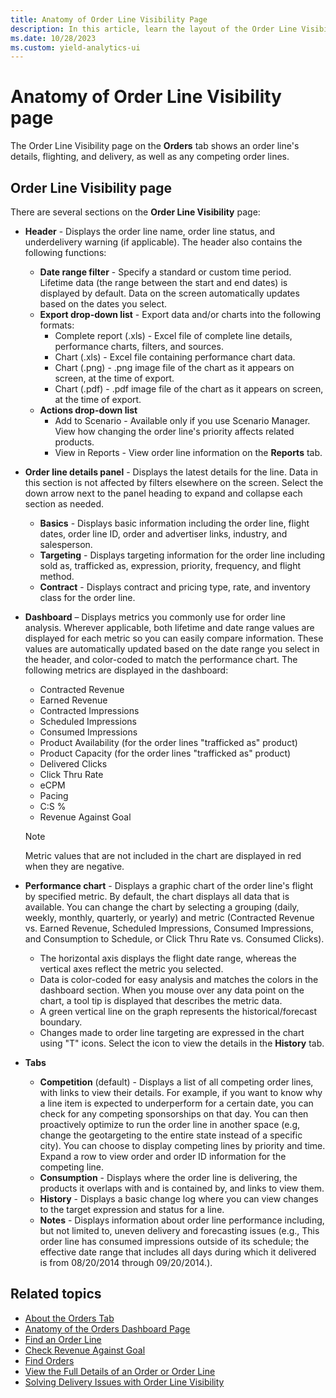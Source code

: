```yaml
---
title: Anatomy of Order Line Visibility Page
description: In this article, learn the layout of the Order Line Visibility page.
ms.date: 10/28/2023
ms.custom: yield-analytics-ui
---
```


# Anatomy of Order Line Visibility page

The Order Line Visibility page on the **Orders** tab shows an order line's details, flighting, and delivery, as well as any competing order lines.

## Order Line Visibility page

There are several sections on the **Order Line Visibility** page:

- **Header** - Displays the order line name, order line status, and underdelivery warning (if applicable). The header also contains the following functions:
  - **Date range filter** - Specify a standard or custom time period. Lifetime data (the range between the start and end dates) is displayed by default. Data on the screen automatically updates based on the dates you select.
  - **Export drop-down list** - Export data and/or charts into the following formats:
    - Complete report (.xls) - Excel file of complete line details, performance charts, filters, and sources.
    - Chart (.xls) - Excel file containing performance chart data.
    - Chart (.png) - .png image file of the chart as it appears on screen, at the time of export.
    - Chart (.pdf) - .pdf image file of the chart as it appears on screen, at the time of export.
  - **Actions drop-down list**
    - Add to Scenario - Available only if you use Scenario Manager. View how changing the order line's priority affects related products.
    - View in Reports - View order line information on the **Reports** tab.

- **Order line details panel** - Displays the latest details for the line. Data in this section is not affected by filters elsewhere on the screen. Select the down arrow next to the panel heading to expand and collapse each section as needed.
  - **Basics** - Displays basic information including the order line, flight dates, order line ID, order and advertiser links, industry, and salesperson.
  - **Targeting** - Displays targeting information for the order line including sold as, trafficked as, expression, priority, frequency, and flight method.
  - **Contract** - Displays contract and pricing type, rate, and inventory class for the order line.

- **Dashboard** – Displays metrics you commonly use for order line analysis. Wherever applicable, both lifetime and date range values are displayed for each metric so you can easily compare information. These values are automatically updated based on the date range you select in the header, and color-coded to match the performance chart. The following metrics are displayed in the dashboard:
  - Contracted Revenue
  - Earned Revenue
  - Contracted Impressions
  - Scheduled Impressions
  - Consumed Impressions
  - Product Availability (for the order lines "trafficked as" product)
  - Product Capacity (for the order lines "trafficked as" product)
  - Delivered Clicks
  - Click Thru Rate
  - eCPM
  - Pacing
  - C:S %
  - Revenue Against Goal

  > [!NOTE]
  > Metric values that are not included in the chart are displayed in red when they are negative.

- **Performance chart** - Displays a graphic chart of the order line's flight by specified metric. By default, the chart displays all data that is available. You can change the chart by selecting a grouping (daily, weekly, monthly, quarterly, or yearly) and metric (Contracted Revenue vs. Earned Revenue, Scheduled Impressions, Consumed Impressions, and Consumption to Schedule, or Click Thru Rate vs. Consumed Clicks).
  - The horizontal axis displays the flight date range, whereas the vertical axes reflect the metric you selected.
  - Data is color-coded for easy analysis and matches the colors in the dashboard section. When you mouse over any data point on the chart, a tool tip is displayed that describes the metric data.
  - A green vertical line on the graph represents the historical/forecast boundary.
  - Changes made to order line targeting are expressed in the chart using "T" icons. Select the icon to view the details in the **History** tab.

- **Tabs**  
  - **Competition** (default) - Displays a list of all competing order lines, with links to view their details. For example, if you want to know why a line item is expected to underperform for a certain date, you can check for any competing sponsorships on that day. You can then proactively optimize to run the order line in another space (e.g, change the geotargeting to the entire state instead of a specific city). You can choose to display competing lines by priority and time. Expand a row to view order and order ID information for the competing line.
  - **Consumption** - Displays where the order line is delivering, the products it overlaps with and is contained by, and links to view them.
  - **History** - Displays a basic change log where you can view changes to the target expression and status for a line.
  - **Notes** - Displays information about order line performance including, but not limited to, uneven delivery and forecasting issues (e.g., This order line has consumed impressions outside of its schedule; the effective date range that includes all days during which it delivered is from 08/20/2014 through 09/20/2014.).

## Related topics

- [About the Orders Tab](about-the-orders-tab.md)
- [Anatomy of the Orders Dashboard Page](anatomy-of-the-orders-dashboard-page.md)
- [Find an Order Line](find-an-order-line.md)
- [Check Revenue Against Goal](check-revenue-against-goal.md)
- [Find Orders](find-orders.md)
- [View the Full Details of an Order or Order Line](view-the-full-details-of-an-order-or-order-line.md)
- [Solving Delivery Issues with Order Line Visibility](solve-delivery-issues-with-order-line-visibility.md)

